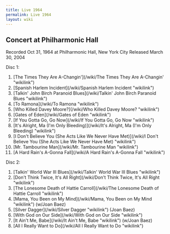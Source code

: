 ```yaml
---
title: Live 1964
permalink: Live 1964
layout: wiki
---
```


<h2>
Concert at Philharmonic Hall

</h2>
Recorded Oct 31, 1964 at Philharmonic Hall, New York City  
Released March 30, 2004

Disc 1:

1.  [The Times They Are
    A-Changin'](/wiki/The Times They Are A-Changin' "wikilink")
2.  [Spanish Harlem Incident](/wiki/Spanish Harlem Incident "wikilink")
3.  [Talkin' John Birch Paranoid
    Blues](/wiki/Talkin' John Birch Paranoid Blues "wikilink")
4.  [To Ramona](/wiki/To Ramona "wikilink")
5.  [Who Killed Davey Moore?](/wiki/Who Killed Davey Moore? "wikilink")
6.  [Gates of Eden](/wiki/Gates of Eden "wikilink")
7.  [If You Gotta Go, Go Now](/wiki/If You Gotta Go, Go Now "wikilink")
8.  [It's Alright, Ma (I'm Only
    Bleeding)](/wiki/It's Alright, Ma (I'm Only Bleeding) "wikilink")
9.  [I Don't Believe You (She Acts Like We Never Have
    Met)](/wiki/I Don't Believe You (She Acts Like We Never Have Met) "wikilink")
10. [Mr. Tambourine Man](/wiki/Mr. Tambourine Man "wikilink")
11. [A Hard Rain's A-Gonna Fall](/wiki/A Hard Rain's A-Gonna Fall "wikilink")

Disc 2:

1.  [Talkin' World War III
    Blues](/wiki/Talkin' World War III Blues "wikilink")
2.  [Don't Think Twice, It's All
    Right](/wiki/Don't Think Twice, It's All Right "wikilink")
3.  [The Lonesome Death of Hattie
    Carroll](/wiki/The Lonesome Death of Hattie Carroll "wikilink")
4.  [Mama, You Been on My Mind](/wiki/Mama, You Been on My Mind "wikilink")
    (w/Joan Baez)
5.  [Silver Dagger](/wiki/Silver Dagger "wikilink") (Joan Baez)
6.  [With God on Our Side](/wiki/With God on Our Side "wikilink")
7.  [It Ain't Me, Babe](/wiki/It Ain't Me, Babe "wikilink") (w/Joan Baez)
8.  [All I Really Want to Do](/wiki/All I Really Want to Do "wikilink")

